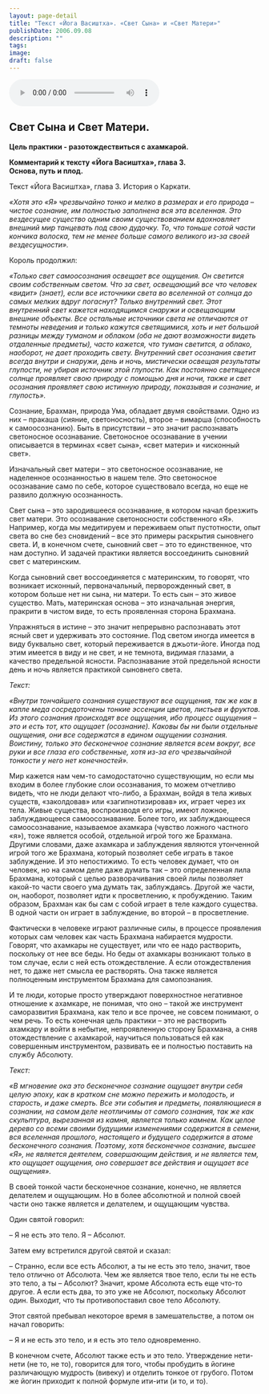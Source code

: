 ```yaml
---
layout: page-detail
title: "Текст «Йога Васиштха». «Свет Сына» и «Свет Матери»"
publishDate: 2006.09.08
description: ""
tags:
image:
draft: false
---
```


<audio title="2006.09.08 - Текст «Йога Васиштха». «Свет Сына» и «Свет Матери».mp3" src="/upload/iblock/80f/80f78b3c013211c76e49888f75bf97ab.mp3" controls=""></audio>

## **Свет Сына и Свет Матери.**  
**Цель практики - разотождествиться с ахамкарой.**  
  
**Комментарий к тексту «Йога Васиштха», глава 3.**  
**Основа, путь и плод.**  
  
  
 Текст «Йога Васиштха», глава 3\. История о Каркати.

_«Хотя это «Я» чрезвычайно тонко и мелко в размерах и его природа – чистое сознание, им полностью заполнена вся эта вселенная. Это вездесущее существо одним своим существованием вдохновляет внешний мир танцевать под свою дудочку. То, что тоньше сотой части кончика волоска, тем не менее больше самого великого из-за своей вездесущности»._ 

  
 Король продолжил:

_«Только свет самоосознания освещает все ощущения. Он светится своим собственным светом. Что за свет, освещающий все что человек «видит» (знает), если все источники света во вселенной от солнца до самых мелких вдруг погаснут? Только внутренний свет. Этот внутренний свет кажется находящимся снаружи и освещающим внешние объекты. Все остальные источники света не отличаются от темноты неведения и только кажутся светящимися, хоть и нет большой разницы между туманом и облаком (оба не дают возможности видеть отдаленные предметы), часто кажется, что туман светится, а облако, наоборот, не дает проходить свету. Внутренний свет осознания светит всегда внутри и снаружи, день и ночь, мистически освещая результаты глупости, не убирая источник этой глупости. Как постоянно светящееся солнце проявляет свою природу с помощью дня и ночи, также и свет осознания проявляет свою истинную природу, показывая и сознание, и глупость»._ 

  
 Сознание, Брахман, природа Ума, обладает двумя свойствами. Одно из них – пракаша (сияние, светоносность), второе – вимарша (способность к самоосознанию). Быть в присутствии – это значит распознавать светоносное осознавание. Светоносное осознавание в учении описывается в терминах «свет сына», «свет матери» и «исконный свет».

 Изначальный свет матери – это светоносное осознавание, не наделенное осознанностью в нашем теле. Это светоносное осознавание само по себе, которое существовало всегда, но еще не развило должную осознанность.

 Свет сына – это зародившееся осознавание, в котором начал брезжить свет матери. Это осознавание светоносности собственного «Я». Например, когда мы медитируем и переживаем опыт пустотности, опыт света во сне без сновидений – все это примеры раскрытия сыновнего света. И, в конечном счете, сыновний свет – это то единственное, что нам доступно. И задачей практики является воссоединить сыновний свет с материнским.

 Когда сыновний свет воссоединяется с материнским, то говорят, что возникает исконный, первоначальный, перворожденный свет, в котором больше нет ни сына, ни матери. То есть сын – это живое существо. Мать, материнская основа – это изначальная энергия, пракрити в чистом виде, то есть проявленная сторона Брахмана.

 Упражняться в истине – это значит непрерывно распознавать этот ясный свет и удерживать это состояние. Под светом иногда имеется в виду буквально свет, который переживается в джьоти-йоге. Иногда под этим имеется в виду и не свет, и не темнота, видимая глазами, а качество предельной ясности. Распознавание этой предельной ясности день и ночь является практикой сыновнего света.

  
_Текст:_ 

 _«Внутри тончайшего сознания существуют все ощущения, так же как в капле меда сосредоточены тонкие эссенции цветов, листьев и фруктов. Из этого сознания происходят все ощущения, ибо процесс ощущения – это и есть тот, кто ощущает (осознание). Каковы бы ни были отдельные ощущения, они все содержатся в едином ощущении сознания. Воистину, только это бесконечное сознание является всем вокруг, все руки и все глаза его собственные, хотя из-за его чрезвычайной тонкости у него нет конечностей»._ 

  
 Мир кажется нам чем-то самодостаточно существующим, но если мы входим в более глубокие слои осознавания, то можем отчетливо видеть, что не люди делают что-либо, а Брахман, войдя в тела живых существ, «заколдовав» или «загипнотизировав» их, играет через их тела. Живые существа, воспроизводя его игры, имеют ложное, заблуждающееся самоосознавание. Более того, их заблуждающееся самоосознавание, называемое ахамкара (чувство ложного частного «я»), тоже является особой, отдельной игрой того же Брахмана. Другими словами, даже ахамкара и заблуждения являются утонченной игрой того же Брахмана, который позволяет себе играть в такое заблуждение. И это непостижимо. То есть человек думает, что он человек, но на самом деле даже думать так – это определенная лила Брахмана, который с целью разворачивания своей лилы позволяет какой-то части своего ума думать так, заблуждаясь. Другой же части, он, наоборот, позволяет идти к просветлению, к пробуждению. Таким образом, Брахман как бы сам с собой играет в теле каждого существа. В одной части он играет в заблуждение, во второй – в просветление.

 Фактически в человеке играют различные силы, в процессе проявления которых сам человек как часть Брахмана набирается мудрости. Говорят, что ахамкары не существует, или что ее надо растворить, поскольку от нее все беды. Но беды от ахамкары возникают только в том случае, если с ней есть отождествление. А если отождествления нет, то даже нет смысла ее растворять. Она также является полноценным инструментом Брахмана для самопознания.

 И те люди, которые просто утверждают поверхностное негативное отношение к ахамкаре, не понимая, что оно – такой же инструмент саморазвития Брахмана, как тело и все прочее, не совсем понимают, о чем речь. То есть конечная цель практики – это не растворить ахамкару и войти в небытие, непроявленную сторону Брахмана, а сняв отождествление с ахамкарой, научиться пользоваться ей как совершенным инструментом, развивать ее и полностью поставить на службу Абсолюту.

  
_Текст:_ 

 _«В мгновение ока это бесконечное сознание ощущает внутри себя целую эпоху, как в кратком сне можно пережить и молодость, и старость, и даже смерть. Все эти события и предметы, появляющиеся в сознании, на самом деле неотличимы от самого сознания, так же как скульптура, вырезанная из камня, является только камнем. Как целое дерево со всеми своими будущими изменениями содержится в семени, вся вселенная прошлого, настоящего и будущего содержится в атоме бесконечного сознания. Поэтому, хотя бесконечное сознание, высшее «Я», не является деятелем, совершающим действия, и не является тем, кто ощущает ощущения, оно совершает все действия и ощущает все ощущения»._ 

  
 В своей тонкой части бесконечное сознание, конечно, не является делателем и ощущающим. Но в более абсолютной и полной своей части оно также является и делателем, и ощущающим чувства.

 Один святой говорил:

 – Я не есть это тело. Я – Абсолют.

 Затем ему встретился другой святой и сказал:

 – Странно, если все есть Абсолют, а ты не есть это тело, значит, твое тело отлично от Абсолюта. Чем же является твое тело, если ты не есть это тело, а ты – Абсолют? Значит, кроме Абсолюта есть еще что-то другое. А если есть два, то это уже не Абсолют, поскольку Абсолют один. Выходит, что ты противопоставил свое тело Абсолюту.

 Этот святой пребывал некоторое время в замешательстве, а потом он начал говорить:

 – Я и не есть это тело, и я есть это тело одновременно.

 В конечном счете, Абсолют также есть и это тело. Утверждение нети-нети (не то, не то), говорится для того, чтобы пробудить в йогине различающую мудрость (вивеку) и отделить тонкое от грубого. Потом же йогин приходит к полной формуле ити-ити (и то, и то).
  
  
